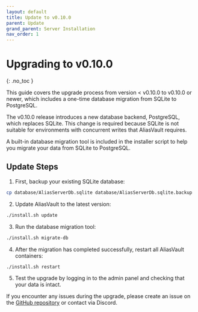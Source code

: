 ```yaml
---
layout: default
title: Update to v0.10.0
parent: Update
grand_parent: Server Installation
nav_order: 1
---
```


# Upgrading to v0.10.0
{: .no_toc }

This guide covers the upgrade process from version < v0.10.0 to v0.10.0 or newer, which includes a one-time database migration from SQLite to PostgreSQL.

The v0.10.0 release introduces a new database backend, PostgreSQL, which replaces SQLite. This change is required because SQLite is not suitable for environments with concurrent writes that AliasVault requires.

A built-in database migration tool is included in the installer script to help you migrate your data from SQLite to PostgreSQL.

## Update Steps

1. First, backup your existing SQLite database:
```bash
cp database/AliasServerDb.sqlite database/AliasServerDb.sqlite.backup
```
2. Update AliasVault to the latest version:
```bash
./install.sh update
```
3. Run the database migration tool:
```bash
./install.sh migrate-db
```
4. After the migration has completed successfully, restart all AliasVault containers:
```bash
./install.sh restart
```

5. Test the upgrade by logging in to the admin panel and checking that your data is intact.

If you encounter any issues during the upgrade, please create an issue on the [GitHub repository](https://github.com/lanedirt/AliasVault/issues) or contact via Discord.
